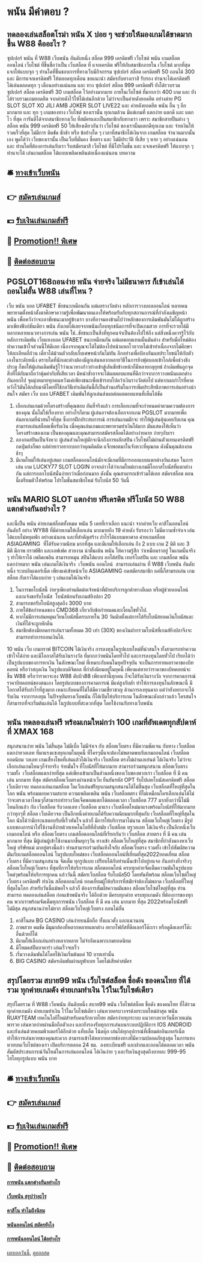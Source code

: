 # พนัน มีคำตอบ ?
## ทดลองเล่นสล็อตโรม่า พนัน X บ่อย ๆ จะช่วยให้มองเกมได้ขาดมากขึ้น W88 คืออะไร ?
ซุปเปอร์ พนัน ที่ W88 เว็บพนัน อันดับหนึ่ง สล็อต 999 เครดิตฟรี เว็บไซต์ พนัน เกมสล็อต ออนไลน์ เว็บไซต์ ที่ขึ้นชื่อว่าเป็น เว็บสล็อต ที่ แจกเครดิต ฟรีให้กับสมาชิกภายใน เว็บไซต์ มากที่สุด แจกให้แบบจุก ๆ ท่านใดที่ชื่นชอบการที่ทางเว็บมีกิจกรรม ซุปเปอร์ สล็อต เครดิตฟรี 50 ถอนได้ 300 และ มีการแจกเครดิตฟรี ให้ตลอดทุกเดือน ขอแนะนำ สมัครกับทางเราสิ รับรอง ท่านจะได้เครดิตฟรี ได้เล่นตลอดทุก ๆ เดือนอย่างแน่นอน และ ทาง ซุปเปอร์ สล็อต 999 เครดิตฟรี ยังได้รวบรวม ซุปเปอร์ สล็อต เครดิตฟรี 30 เกมสล็อต ไว้อย่างมากมาย ภายในเว็บไซต์ ที่มากกว่า 400 เกม และ ยังได้รวบรวมเกมยอดฮิต จากค่ายดังไว้ให้ได้เล่นอีกด้วย ไม่ว่าจะเป็นค่ายดังยอดฮิต อย่างค่าย PG SLOT SLOT XO JILI AMB JOKER SLOT LIVE22 และ ค่ายดังยอดฮิต พนัน อื่น ๆ อีกมากมาย และ ทุก ๆ เกมของทาง เว็บไซต์ ของเรานั้น ทุกเกมล้วน มีแต่เกมที่ แตกง่าย แตกดี และ แตกไว ที่สุด การันตีได้จากสมาชิกทางเว็บ ที่สมัครและเป็นสมาชิกกับทางเรา เพราะ สมาชิกสายปั่นต่าง ๆ สล็อต พนัน 999 เครดิตฟรี 50 ให้เสียงเดียวกันว่า เว็บไซต์ ของเรานั้นแตกดีทุกเกม และ จ่ายเงินให้รวดเร็วที่สุด ไม่มีการ ติดขัด ชักช้า หรือ ข้ออ้างใด ๆ เวลาที่สมาชิกได้เงินจาก เกมสล็อต จำนวนมากนั้นเอง พูดได้ว่า เว็บของเรานั้น เป็นเว็บที่มั่นคง ซื่อตรง และ ไม่มีประวัติ ที่เสีย ๆ หาย ๆ อย่างแน่นอน และ ท่านใดที่ต้องการเล่นกับเรา รีบสมัครมาสิ เว็บไซต์ ที่มีโปรโมชั่น และ แจกเครดิตฟรี ให้แบบจุก ๆ ท่านจะได้ เล่นเกมสล็อต ได้แบบเพลิดเพลินต่อเนื่องแน่นอน
บทความ

## 🛎 [ทางเข้าเว็บพนัน](https://bit.ly/3SdLNi2)
## 👉 [สมัครเล่นเกมส์](https://bit.ly/3SdLNi2)
## 💵 [รับเงินเล่นเกมส์ฟรี](https://bit.ly/3dyRKHj)
## 👑 [Promotion!! พิเศษ](https://bit.ly/3dyRKHj)
## 📱 [ติดต่อสอบถาม](https://bit.ly/3dyRKHj)

## PGSLOT168ถอนง่าย พนัน จ่ายจริง ไม่มีธนาคาร ก็เข้าเล่นได้ ถอนไม่อั้น W88 เล่นที่ไหน ?
เว็บ พนัน บอล UFABET ชัยชนะเหมือนกัน แต่ผลรางวัลต่าง หลักการวางบอลออนไลน์ หลายคนพยายามตั้งหน้าตั้งตาศึกษาความรู้เพื่อพัฒนาตนเองให้พร้อมรับกับทุกสถานการณ์ที่กำลังเผชิญหน้า พนัน เพื่อหวังว่าจะเอาชัยชนะมาอยู่ข้างเรา บางทีอาจมองข้ามไปว่าหลักของการเดิมพันมันไม่ได้ถูกสร้างมาเพียงฟังก์ชันเดียว พนัน สังเกตได้เลยจากพนันเกือบทุกชนิดการที่จะปิดเกมสวย การที่จะรวยได้มีหลากหลายแนวทางการเล่น พนัน ใช่..ชัยชนะเป็นสิ่งที่ทุกคนจำเป็นต้องไปให้ถึง แต่สิ่งหนึ่งควรรู้ไว้กับหลักการเดิมพัน เว็บแทงบอล UFABET ชนะเหมือนกัน แต่ผลตอบแทนนั้นมันต่าง สำหรับมือใหม่ต้องทำความเข้าใจส่วนนี้ให้ดีเลย เนื่องจากคุณจะได้ไม่ต้องไปหน้าแหกโวยวายไม่เข้าท่าเนื่องจากไม่ศึกษาให้ละเอียดถี่ถ้วน เดี๋ยวได้ม้วนตัวกลับเก็บเศษหน้ากันไม่ทัน
อีกอย่างเพื่อป้องกันผลประโยชน์ให้กับตัวเองในระดับหนึ่ง ตราบใดที่นักเตะต่างต้องมีลูกเล่นหลากหลายวิธีในการยิงฟุตบอลเข้าโกล์เพื่อช่วงชิงประตู ก็ขอให้ผู้เล่นเดิมพันรู้ไว้ว่าแนวทางก้าวย่างเข้าสู่เส้นชัยข้างหน้าก็มีหลายกลุยุทธ์ ถ้าเดิมพันถูกจุดสิ่งที่ได้กับมาถือว่าคุ้มค่ากับที่เสียเวลา มิหนำซ้ำอาจจะได้ผลตอบแทนที่ดีกว่าจากการวางพนันแตกต่างกันออกไป จุดมุ่งหมายทุกคนหวังแค่เพียงชนะเพื่อเข้ารอบไปคว้าเงินรางวัลต่อไป แต่หากผลกำไรที่คาดหวังไว้มันได้กลับมาดีโดยที่ใช้กลวิธีเท่าเดิมอันนี้ก็เป็นส่วนเสริมในการเพิ่มประสิทธิภาพการเล่นอย่างน่าสนใจ สมัคร เว็บ บอล UFABET เดิมพันให้ลูกเล่นส่งผลต่อผลตอบแทนที่เห็นได้ชัด
1. เลือกเล่นเกมด้วยโครงสร้างที่คุณชอบ อันที่จริงแล้ว การเลือกเกมที่จะกำหนดค่าตามความต้องการของคุณ นั้นไม่ใช่เรื่องยาก อย่างไรก็ตาม ผู้เล่นอาจต้องเลือกจากเกม PGSLOT มากมายเพื่อค้นหาเกมที่น่าสนใจที่สุด ซึ่งการฝึกประสบการณ์ การเล่นเกมมักจะ ทำให้ผู้เล่นคุ้นเคยกับเกม คุณสามารถเล่นสล็อตเพื่อรับเงิน เมื่อคุณเล่นเกมและพยายามทำเงินได้มาก มันแสดงให้เห็นว่าโครงสร้างของเกม เป็นของคุณและคุณสามารถสมัครสล็อตได้อย่างง่ายดาย ง่ายๆกับเรา
2. ลองกดสปินเป็นจังหวะ ผู้เล่นส่วนใหญ่มักจะนึกถึงการผลักสปิน เว็บไซต์ไม่ผ่านตัวแทนเครดิตฟรี กดปุ่มส่งก็พอ แต่ค่ายเราอยากบอกว่าคุณคิดผิด แจ็กพอตมาในจังหวะที่คุณกด ดังนั้นคุณต้องกดช้าๆ
3. มีเกมใหม่ให้เล่นอยู่เสมอ เกมสล็อตออนไลน์มักจะมีเกมที่มีการออกแบบแตกต่างกันเสมอ ในการเล่น เกม LUCKY77 SLOT LOGIN อาจกล่าวได้ว่าเกมใหม่บางเกมมีโอกาสโบนัสที่แตกต่างกัน แต่การออกโบนัสนั้นง่ายกว่าเมื่อก่อนมาก ดังนั้น คุณสามารถเข้าร่วมได้เลย สมัครสล็อต ตอนนี้เตรียมตัวให้พร้อม โปรโมชั่นสมาชิกใหม่ รับโบนัส 50 วันนี้

## พนัน MARIO SLOT แตกง่าย ฟรีเครดิต ฟรีโบนัส 50 W88 แตกต่างกันอย่างไร ?
และนี้เป็น พนัน ค่ายเกมสล็อตทั้งหมด พนัน 5 เคยที่เราเลือก แนะนำ จากค่ายเว็บ คาสิโนออนไลน์อันดับ1 อย่าง WY88 ที่มีค่ายเกมให้เลือกเล่น มากมายถึง 19 ค่ายดัง รับรองว่า ไม่มีความซ้ำจำเจ เล่นได้แบบไม่หยุดพัก อย่างแน่นอน และที่สำคัญสร้าง กำไรได้แบบมหาศาล
ค่ายเกมสล็อต ASIAGAMING  ที่ได้รับความนิยม มากที่สุด และมีเกมให้เลือกเล่น ถึง 2 แบบ เกม 2 มิติ และ 3 มิติ มีภาพ กราฟฟิก และเอฟเฟค สวยงาม น่าตื่นเต้น พนัน ให้ความรู้สึก ว่าเหมือนราอยู่ ในเกมนั้นจริง ๆ ทำให้เราได้ เพลิดเพลิน สามารถหมุน สปินได้แบบ ออโต้สปิน เทอร์โบสปิน และ เกมสล็อต พนัน แตกง่ายมาก พนัน เล่นเกมได้เงินจริง  เว็บพนัน ออนไลน์  สามารถเล่นผ่าน ที่ W88 เว็บพนัน อันดับหนึ่ง ระบบอินเตอร์เน็ต เพียงแค่เข้าหน้าเว็บ ASIAGAMING กดสมัครสมาชิก แค่นี้ก็สามรถเล่น เกมสล็อต กับเราได้แบบง่าย ๆ เล่นเกมได้เงินจริง
1. ในการขอโบนัสนี้ ง่ายๆเพียงท่านติดต่อเจ้าหน้าที่ฝ่ายบริการลูกค้าทางอีเมล หรือผู้ช่วยออนไลน์ และแจ้งขอรับโบนัส  โบนัสต้อนรับเกมส์ยิงปลา 20
2. สามารถขอรับโบนัสสูงสุดถึง 3000 บาท
3. ภายใต้ข้อกำหนดของ CMD368 เกี่ยวกับข้อกำหนดและเงื่อนไขทั่วไป.
4. หากไม่มีการเล่นหมุนเวียนโบนัสนี้ครบภายใน 30 วันนับตั้งแต่การได้รับโบนัสยอดเงินโบนัสและเงินที่ได้จะถูกหักคืน
5. สมาชิกต้องมียอดการเล่นรวมทั้งหมด 30 เท่า (30X) ของเงินฝากรวมโบนัสที่เกมส์ยิงปลาจึงจะสามารถทำการถอนเงินได้.

10 พนัน เว็บ เกมกราฟ BITCOIN ได้เงินจริง การลงทุนในรูปแบบใหม่ที่น่าสนใจ ทั้งสามารถทำความเข้าใจได้ง่าย และมีโอกาสได้รับเงินรางวัล ที่มากกว่าพนันโดยทั่วไป และการลงทุนโดยทั่วไป เรียกได้ว่าเป็นรูปแบบของการหาเงิน ในลักษณะใหม่ ที่เหมาะกับคนในยุคปัจจุบัน จะเป็นการทายผลราคาของบิทคอยน์ หรือว่าสกุลเงิน ในรูปแบบดิจิตอล ที่กำลังนิยมอยู่ในยุคนี้
เพียงแค่ทายว่าราคาของบิทคอยน์จะขึ้น W88 หรือว่าราคาจะลง W88 ดับบิว88 เพียงเท่านี้ทุกคน ก็จะได้รับเงินรางวัล จากการคาดการณ์ราคาบิทคอยน์ของตนเอง โดยรูปแบบของการคาดการณ์ มีแค่สูงกับต่ำ ทำให้การลงทุนในลักษณะนี้ มีโอกาสได้รับกำไรที่สูงมาก เหมาะกับคนที่ไม่ได้มีความเชี่ยวชาญ ด้านการลงทุนมาก แต่ว่ายังอยากจะได้รับเงิน จากการลงทุน ในปัจจุบันทางเว็บพนัน ก็ได้เปิดให้บริการเกม ในลักษณะดังกล่าวแล้ว ใครสนใจก็สามารถที่จะเริ่มต้นเล่นได้ ในรูปแบบที่สะดวกที่สุด โดยใช้งานกับทางเว็บพนัน

## พนัน ทดลองเล่นฟรี พร้อมเกมใหม่กว่า 100 เกมที่อัพเดตทุกสัปดาห์ ที่ XMAX 168
สนุกสนานง่าย พนัน ไม่สิ้นสุด ไม่มีเบื่อ ไม่มีจำเจ กับ สล็อตเว็บตรง ที่มีความชัดเจน กับทาง เว็บสล็อตแตกง่ายวอเลท ที่มาแรงแซงทุกเกมในยุคนี้ ที่ใครๆนั้นจะต้องไม่พลาดพบกับเกมออนไลน์ เว็บสล็อตยอดนิยม วอเลท เกมเสี่ยงโชคที่เล่นแล้วได้เงินจริง เว็บสล็อต ตรงไม่ผ่านเอเย่นต์ ได้เงินจริง ไม่ว่าจะเลือกเล่นเกมไหนๆก็จ่ายจริง จ่ายมั่นใจ ที่โบนัสที่ให้มากมาย สามารถร่วมสนุกสนาน สล็อตเว็บตรง รวมทั้ง  เว็บสล็อตแตกง่ายที่สุด แค่เพียงเข้ามาเป็นส่วนหนึ่งของเว็บของพวกเรา เว็บสล็อต ที่ มี คน เล่น มากมาย ที่สุด สมัครสล็อตเว็บตรงผ่านหน้าเว็บ ยืนยันรหัส OPT รับไปเลยโบนัสเครดิตฟรี สล็อต เว็บเดียวจบ ทดลองเล่นเกมสล็อต ในเว็บเล่นฟรีทุกเกมสนุกสนานได้ไม่สิ้นสุด เว็บสล็อตที่ใหญ่ที่สุดในโลก พนัน พร้อมมอบความสบาย ความเพลิดเพลิน พนัน เว็บสล็อตตรง ที่ไม่เหมือนใครเลือกเล่นได้ไม่ว่าจะตรงเวลาไหนๆก็สามารถทำรางวัลแจ็คพอตแตกได้ตลอดเวลา เว็บสล็อต 777 มากยิ่งกว่านี้ไม่มีไหนอีกแล้ว กับ เว็บสล็อต รับวอลเลท
เว็บสล็อต มาแรง เว็บสล็อตใหม่มาแรงพร้อมโบนัสที่ให้มากมายกว่าทุกๆที่ สล็อต เว็บเดียวจบ เป็นอีกหนึ่งค่ายเกมได้รับความนิยมมากที่สุดกับ เว็บสล็อตที่ใหญ่ที่สุดในโลก นับได้ว่ามีกระแสตอบรับที่เร็วทันใจ แล้วก็ มีการให้บริการมาไม่นาน สล็อตเว็บใหญ่เว็บตรง มีรูปแบบของการนำไปใช้งานที่ง่ายด้วยเทคโนโลยีที่ล้ำสมัย เว็บสล็อต ทรูวอเลท ได้เงินจริง เป็นอีกหนึ่งเว็บเกมออนไลน์ หรือ สล็อตเว็บตรง เกมสล็อตออนไลน์ที่เรียกกันว่า เว็บสล็อต สายตรง ที่ มี คน เล่น มากมาย ที่สุด มีผู้เล่นผู้เข้าใช้งานมากขึ้นทุกๆวัน
ทางเข้า สล็อตเว็บใหญ่ที่สุด สมาชิกที่กำลังมองหาเว็บใหญ่ บริษัทแม่ มาอยู่ตรงนี้แล้ว ท่านสามารถร่วมบันเทิงใจกับ สล็อตเว็บตรง รวมทั้ง เข้าไปสัมผัสความมันกับเกมสล็อตออนไลน์ ในรูปแบบใหม่ของ เว็บสล็อตออนไลน์ที่เยี่ยมที่สุด2022ยอดเยี่ยม สล็อตเว็บตรง ที่มีความสนุกสนาน จัดเต็ม ทุกรูปแบบ เปรียบได้กับท่านนั้นเข้าไปอยู่บนจอ กันอย่างยิ่งจริงๆ สล็อตเว็บใหญ่เว็บตรง ที่สุดที่การให้บริการเกม สล็อตออนไลน์ ครบทุกค่ายจัดเต็มความมันในรูปแบบใหม่ๆพร้อมให้บริการทุกคน แล้ววันนี้ สมัครเว็บสล็อต รับโบนัส50 โดยทันทีพร้อม สล็อตเว็บไซต์ใหญ่เว็บตรง เครดิตฟรี ทำเงิน สล็อตออนไลน์ ยอดเยี่ยมผู้ให้บริการที่สมัยจำต้องไม่พลาด เว็บสล็อตที่ใหญ่ที่สุดในโลก สำหรับวันนี้แม้พอใจ แล้วก็ ต้องการสัมผัสความมันของ สล็อตเว็บไซต์ใหญ่ที่สุด ท่านสามารถ ทดลองเล่นสล็อต ก่อนเข้าพนันจริง ได้อีกด้วย มีครบทุกค่าย ครบทุกเกมดัง ที่ต้องการของทุกคน พวกเราพร้อมจัดเต็มทุกการพนัน เว็บสล็อต ที่ มี คน เล่น มากมาย ที่สุด 2022พร้อมโบนัสฟรี ไม่มีสุด สนุกสนานง่ายไม่ยาก สล็อตเว็บใหญ่เว็บตรง ถอนไม่อั้น
1. คาสิโนสด BG CASINO เล่นง่ายบนมือถือ ทั้งแนวตั้ง และแนวนอน
2. ภาพสวย คมชัด มีมุมกล้องที่หลากหลายแตกต่าง อยากโฟกัสที่ดีลเลอร์โต๊ะเรา หรือดูดีลเลอร์โต๊ะอื่นด้วยก็ได้
3. มีเกมให้เลือกเล่นอย่างหลากหลาย ไม่จำกัดเฉพาะเกมยอดนิยม
4. มีโหมดสปีดบาคาร่า เล่นเร็วจบเร็ว
5. เริ่มวางเดิมพันได้โดยใช้เงินเริ่มต้นแค่ 10 บาทเท่านั้น
6. BIG CASINO สมัครเดิมพันผ่านยูฟ่าเบท โดยไม่เสียค่าสมัคร

## สรุปโดยรวม สบาย99 พนัน เว็บไซต์สล็อต ชื่อดัง ของคนไทย ที่ได้รวม ทุกค่ายเกมดัง ค่ายเกมทำเงิน ไว้ในเว็บไซต์เดียว
สรุปโดยรวม ที่ W88 เว็บพนัน อันดับหนึ่ง สบาย99 พนัน เว็บไซต์สล็อต ชื่อดัง ของคนไทย ที่ได้รวม ทุกค่ายเกมดัง ค่ายเกมทำเงิน ไว้ในเว็บไซต์เดียว เล่นหวยครบวงจรด้งยระบบใหม่ล่าสุด พนัน RUAYTEAM เทคโนโลยีใหม่สำหรับคนรักหวยไทย สมัครง่ายทุกระบบ แนวทางหวยวันนี้หวยแม่นพารวย เล่นหวยง่ายผ่านมือถือตัวเอง และยังรองรับทุกการเล่นบนระบบปฏิบัติการ IOS ANDROID และยังเล่นด้วยคอมพิวเตอร์ได้อีกด้วย แท็บเล็ต โน้ตบุ๊ก เล่นได้ทุกอุปกรณ์ที่เชื่อมต่ออินเทอร์เน็ต ทำให้การเล่นหวยของคุณสะดวก สามารถเข้าได้หลากหลายช่องทางที่มีความปลอดภัยสูงสุด ในการแทงหวยบนเว็บไซต์ของเรา เปิดบริการตลอด 24 ชม.  ลงทะเบียนฟรี และฝากและถอนได้ตลอดเวลา พนัน สัมผัสประสบการณ์วันใหม่ในการเล่นออนไลน์ ได้เงินง่าย ๆ และรับเงินสูงสุดถึงบาทละ 999-95 ไฮโลทุกรูปแบบ พนัน บาท

## 🛎 [ทางเข้าเว็บพนัน](https://bit.ly/3SdLNi2)
## 👉 [สมัครเล่นเกมส์](https://bit.ly/3SdLNi2)
## 💵 [รับเงินเล่นเกมส์ฟรี](https://bit.ly/3dyRKHj)
## 👑 [Promotion!! พิเศษ](https://bit.ly/3dyRKHj)
## 📱 [ติดต่อสอบถาม](https://bit.ly/3dyRKHj)

#### [การพนัน แตกต่างกันอย่างไร](https://atom.io/themes/การพนัน%20แตกต่างกันอย่างไร)
#### [เว็บพนัน สรุปว่าอะไร](https://atom.io/themes/เว็บพนัน%20สรุปว่าอะไร)
#### [คาสิโน ทำไมถึงนิยม](https://atom.io/themes/คาสิโน%20ทำไมถึงนิยม)
#### [พนันออนไลน์ สมัครยังไง](https://atom.io/themes/พนันออนไลน์%20สมัครยังไง)
#### [การพนันออนไลน์ ได้อย่างไร](https://atom.io/themes/การพนันออนไลน์%20ได้อย่างไร)

[ผลบอลวันนี้](https://siamsport.tv "ผลบอลวันนี้"), [ดูบอลสด](https://siamsport.tv/ดูบอลสด "ดูบอลสด")